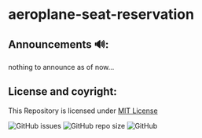 # aeroplane-seat-reservation

## Announcements 🔊:
nothing to announce as of now...

## License and coyright:
This Repository is licensed under [MIT License](LICENSE)

![GitHub issues](https://img.shields.io/github/issues/voyager2005/aeroplane-seat-reservation?logo=Github&style=plastic)
![GitHub repo size](https://img.shields.io/github/repo-size/voyager2005/aeroplane-seat-reservation?logo=Github&style=plastic)
![GitHub](https://img.shields.io/github/license/voyager2005/aeroplane-seat-reservation?color=brightgreen&style=plastic)
